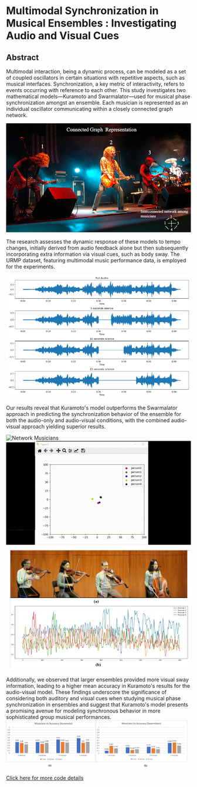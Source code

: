 # Multimodal Synchronization in Musical Ensembles :  Investigating Audio and Visual Cues

## Abstract

Multimodal interaction, being a dynamic process, can be modeled as a set of coupled oscillators in certain situations with repetitive aspects, such as musical interfaces. Synchronization, a key metric of interactivity, refers to events occurring with reference to each other. This study investigates two mathematical models—Kuramoto and Swarmalator—used for musical phase synchronization amongst an ensemble. Each musician is represented as an individual oscillator communicating within a closely connected graph network.

![Network Musicians](image/Fig1.png)

The research assesses the dynamic response of these models to tempo changes, initially derived from audio feedback alone but then subsequently incorporating extra information via visual cues, such as body sway. The URMP dataset, featuring multimodal music performance data, is employed for the experiments.

![Network Musicians](image/Fig4.png)


 Our results reveal that Kuramoto's model outperforms the Swarmalator approach in predicting the synchronization behavior of the ensemble for both the audio-only and audio-visual conditions, with the combined audio-visual approach yielding superior results.

![Network Musicians](image/pose%20estimation.gif)
![Network Musicians](image/Phase%20Oscillator.gif)
![Network Musicians](image/Fig5.png)


Additionally, we observed that larger ensembles provided more visual sway information, leading to a higher mean accuracy in Kuramoto's results for the audio-visual model. These findings underscore the significance of considering both auditory and visual cues when studying musical phase synchronization in ensembles and suggest that Kuramoto's model presents a promising avenue for modeling synchronous behavior in more sophisticated group musical performances.
![Network Musicians](image/Fig7.png)

[Click here for more code details](Code_explaination.md)

